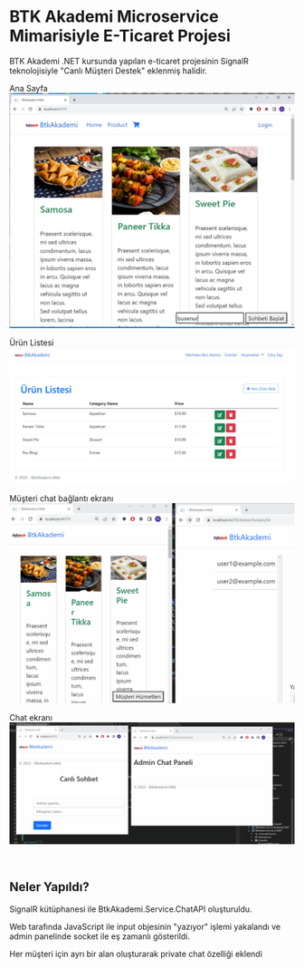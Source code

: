 # BTK Akademi Microservice Mimarisiyle E-Ticaret Projesi

BTK Akademi .NET kursunda yapılan e-ticaret projesinin SignalR teknolojisiyle "Canlı Müşteri Destek" eklenmiş halidir.

Ana Sayfa
<img src="./ana-sayfa.jpeg" />

Ürün Listesi
<img src="./urun-listesi.jpeg" />

Müşteri chat bağlantı ekranı
<img src="customer-list.gif" />

Chat ekranı
<img src="./btk-microservice.gif" />

<br>

## Neler Yapıldı?

SignalR kütüphanesi ile BtkAkademi.Service.ChatAPI oluşturuldu.

Web tarafında JavaScript ile input objesinin "yazıyor" işlemi yakalandı ve admin panelinde socket ile eş zamanlı gösterildi.

Her müşteri için ayrı bir alan oluşturarak private chat özelliği eklendi
